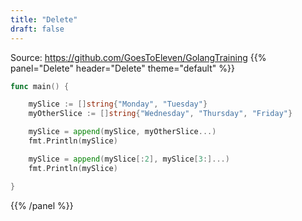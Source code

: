 ```yaml
---
title: "Delete"
draft: false
---
```


Source: https://github.com/GoesToEleven/GolangTraining
{{% panel="Delete" header="Delete" theme="default" %}}
```go
func main() {

	mySlice := []string{"Monday", "Tuesday"}
	myOtherSlice := []string{"Wednesday", "Thursday", "Friday"}

	mySlice = append(mySlice, myOtherSlice...)
	fmt.Println(mySlice)

	mySlice = append(mySlice[:2], mySlice[3:]...)
	fmt.Println(mySlice)

}
```
{{% /panel %}}
